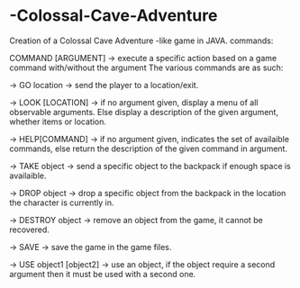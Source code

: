 # -Colossal-Cave-Adventure
Creation of a  Colossal Cave Adventure -like game in JAVA.
commands:

COMMAND [ARGUMENT] -> execute a specific action based on a game command with/without the argument
The various commands are as such:

-> GO location -> send the player to a location/exit.

-> LOOK [LOCATION] -> if no argument given, display a menu of all observable arguments. Else display a description of the given argument, whether items or location.

-> HELP[COMMAND] -> if no argument given, indicates the set of availaible commands, else return the description of the given command in argument.

-> TAKE object -> send a specific object to the backpack if enough space is availaible.

-> DROP object -> drop a specific object from the backpack in the location the character is currently in.

-> DESTROY object -> remove an object from the game, it cannot be recovered.

-> SAVE -> save the game in the game files.

-> USE object1 [object2] -> use an object, if the object require a second argument then it must be used with
a second one. 
